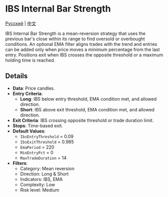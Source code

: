 # IBS Internal Bar Strength
[Русский](README_ru.md) | [中文](README_cn.md)

IBS Internal Bar Strength is a mean-reversion strategy that uses the previous bar's close within its range to find oversold or overbought conditions. An optional EMA filter aligns trades with the trend and entries can be added only when price moves a minimum percentage from the last entry. Positions exit when IBS crosses the opposite threshold or a maximum holding time is reached.

## Details
- **Data**: Price candles.
- **Entry Criteria**:
  - **Long**: IBS below entry threshold, EMA condition met, and allowed direction.
  - **Short**: IBS above exit threshold, EMA condition met, and allowed direction.
- **Exit Criteria**: IBS crossing opposite threshold or trade duration limit.
- **Stops**: Time-based exit.
- **Default Values**:
  - `IbsEntryThreshold` = 0.09
  - `IbsExitThreshold` = 0.985
  - `EmaPeriod` = 220
  - `MinEntryPct` = 0
  - `MaxTradeDuration` = 14
- **Filters**:
  - Category: Mean reversion
  - Direction: Long & Short
  - Indicators: IBS, EMA
  - Complexity: Low
  - Risk level: Medium

